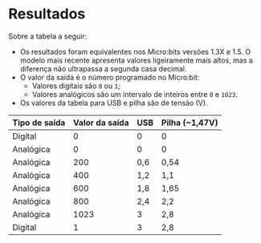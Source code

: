 # Resultados

Sobre a tabela a seguir:

- Os resultados foram equivalentes nos Micro:bits versões 1.3X e 1.5. O modelo mais recente apresenta valores ligeiramente mais altos, mas a diferença não ultrapassa a segunda casa decimal.
- O valor da saída é o número programado no Micro:bit:
  - Valores digitais são `0` ou `1`;
  - Valores analógicos são um intervalo de inteiros entre `0` e `1023`.
- Os valores da tabela para USB e pilha são de tensão (V).

| Tipo de saída | Valor da saída | USB | Pilha (~1,47V) |
| ------------- | -------------- | --- | -------------- |
| Digital       | 0              | 0   | 0              |
| Analógica     | 0              | 0   | 0              |
| Analógica     | 200            | 0,6 | 0,54           |
| Analógica     | 400            | 1,2 | 1,1            |
| Analógica     | 600            | 1,8 | 1,65           |
| Analógica     | 800            | 2,4 | 2,2            |
| Analógica     | 1023           | 3   | 2,8            |
| Digital       | 1              | 3   | 2,8            |
